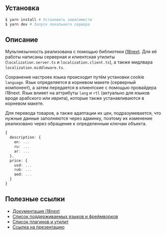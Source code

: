 ## Установка

```bash
$ yarn install # Установить зависимости
$ yarn dev # Запуск локального сервера
```

## Описание

Мультиязычность реализована с помощью библиотеки [i18next](https://www.i18next.com/). Для её работы написаны серверная и клиентская утилиты (`localization.server.ts` и `localization.client.ts`), а также мидлвара `localization.middleware.ts`.

Сохранение настроек языка происходит путём установки cookie `language`. Язык определяется в корневом макете (серверный компонент), а затем передается в клиентские с помощью провайдера i18next. Язык влияет на аттрибуты `lang` и `rtl` (актуально для языков вроде арабского или иврита), которые также устанавливаются в корневом макете.

Для перевода товаров, а также адаптации их цен, подразумевается, что нужные данные заполняются через админку, поэтому их изменение реализовано через обращение к определенным ключам объекта.

```ts
{
  description: {
    en: ...
    ru: ...
    ar: ...
  },
  price: {
    usd: ...
    rub: ...
    aed: ...
  }
}
```

## Полезные ссылки

- [Документация i18next](https://www.i18next.com/overview/supported-frameworks)
- [Список поддерживаемых языков и фреймворков](https://www.i18next.com/overview/supported-frameworks)
- [Список плагинов и утилит](https://www.i18next.com/overview/plugins-and-utils)
- [Ссылка на презентацию](https://docs.google.com/presentation/d/11cmBW3sPbydTORDG79FZ94516S5HyG7E1zzrbdPiW8s/edit?usp=sharing)
